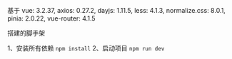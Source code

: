 基于
vue: 3.2.37,
axios: 0.27.2,
dayjs: 1.11.5,
less: 4.1.3,
normalize.css: 8.0.1,
pinia: 2.0.22,
vue-router: 4.1.5

搭建的脚手架

1、安装所有依赖
``` npm install ```
2、启动项目
``` npm run dev ```
